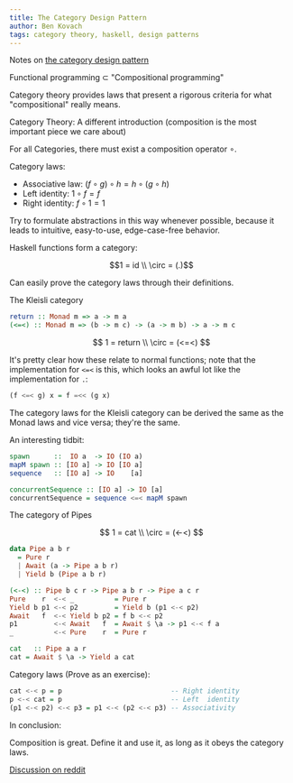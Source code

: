 ```yaml
---
title: The Category Design Pattern
author: Ben Kovach
tags: category theory, haskell, design patterns
---
```


Notes on [the category design pattern](http://www.haskellforall.com/2012/08/the-category-design-pattern.html)

Functional programming $\subset$ "Compositional programming"

Category theory provides laws that present a rigorous criteria for what "compositional" really means.

Category Theory: A different introduction (composition is the most important piece we care about)

For all Categories, there must exist a composition operator $\circ$.

Category laws:

- Associative law: $(f \circ g) \circ h = h \circ (g \circ h)$
- Left identity: $1 \circ f = f$
- Right identity: $f \circ 1 = 1$

Try to formulate abstractions in this way whenever possible, because it leads to intuitive, easy-to-use, edge-case-free behavior.

Haskell functions form a category:

$$1 = id \\ \circ = (.)$$

Can easily prove the category laws through their definitions.

The Kleisli category

```haskell
return :: Monad m => a -> m a
(<=<) :: Monad m => (b -> m c) -> (a -> m b) -> a -> m c
```

$$ 1 = return \\ \circ = (<=<) $$

It's pretty clear how these relate to normal functions; note that the implementation for `<=<` is this, which looks an awful lot like the implementation for `.`:

```haskell
(f <=< g) x = f =<< (g x)
```

The category laws for the Kleisli category can be derived the same as the Monad laws and vice versa; they're the same.

An interesting tidbit:

```haskell
spawn      ::  IO a  -> IO (IO a)
mapM spawn :: [IO a] -> IO [IO a]
sequence   :: [IO a] -> IO    [a]

concurrentSequence :: [IO a] -> IO [a]
concurrentSequence = sequence <=< mapM spawn
```

The category of Pipes

$$ 1 = cat \\ \circ = (<-<) $$

```haskell
data Pipe a b r
  = Pure r
  | Await (a -> Pipe a b r)
  | Yield b (Pipe a b r)

(<-<) :: Pipe b c r -> Pipe a b r -> Pipe a c r
Pure    r  <-< _          = Pure r
Yield b p1 <-< p2         = Yield b (p1 <-< p2)
Await   f  <-< Yield b p2 = f b <-< p2
p1         <-< Await   f  = Await $ \a -> p1 <-< f a
_          <-< Pure    r  = Pure r

cat   :: Pipe a a r
cat = Await $ \a -> Yield a cat
```

Category laws (Prove as an exercise):

```haskell
cat <-< p = p                           -- Right identity
p <-< cat = p                           -- Left  identity
(p1 <-< p2) <-< p3 = p1 <-< (p2 <-< p3) -- Associativity
```

In conclusion:

Composition is great. Define it and use it, as long as it obeys the category laws.

[Discussion on reddit](http://www.reddit.com/r/haskell/comments/yfhem/the_category_design_pattern/)
